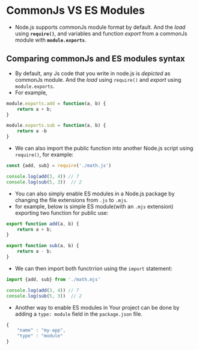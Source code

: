 # CommonJs VS ES Modules

- Node.js supports commonJs module format by default. And the *load* using **`require()`**, and variables and function *export* from a commonJs module with **`module.exports`**.

## Comparing commonJs and ES modules syntax

- By default, any Js code that you write in node.js is *depicted* as commonJs module. And the *load* using `require()` and *export* using `module.exports`.
- For example, 
```js
module.exports.add = function(a, b) {
    return a + b;
}

module.exports.sub = function(a, b) {
    return a -b 
}
```

- We can also import the public function into another Node.js script using `require()`, for example:
```js
const {add, sub} = require('./math.js')

console.log(add(3, 4)) // 7
console.log(sub(5, 3))  // 2
```

- You can also simply enable ES modules in a Node.js package by changing the file extensions from `.js` to `.mjs`.
- for example, below is simple ES module(with an `.mjs` extension) exporting two function for public use:
```js
export function add(a, b) {
    return a + b;
}

export function sub(a, b) {
    return a - b;
}
```
- We can then import both functrrion using the `import` statement:
```js
import {add, sub} from './math.mjs'

console.log(add(3, 4)) // 7
console.log(sub(5, 3))  // 2
```
- Another way to enable ES modules in Your project can be done by adding a `type: module` field in the `package.json` file.
```js
{
    "name" : "my-app",
    "type" : "module"
}
```
